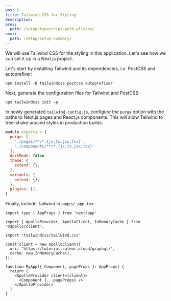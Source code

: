 ```yaml
---
pos: 5
title: Tailwind CSS for Styling 
description:
prev:
  path: /setup/typescript-path-aliases/
next:
  path: /setup/setup-summary/
---
```


We will use Tailwind CSS for the styling in this application. Let's see how we can set it up in a Next.js project.

Let's start by installing Tailwind and its dependencies, i.e. PostCSS and autoprefixer:

```
npm install -D tailwindcss postcss autoprefixer
```

Next, generate the configuration files for Tailwind and PostCSS:

```
npx tailwindcss init -p
```

In newly generated `tailwind.config.js`, configure the `purge` option with the paths to Next.js pages and React.js components. This will allow Tailwind to tree-shake unused styles in production builds:

```js
module.exports = {
  purge: [
    './pages/**/*.{js,ts,jsx,tsx}', 
    './components/**/*.{js,ts,jsx,tsx}'
  ],
  darkMode: false, 
  theme: {
    extend: {},
  },
  variants: {
    extend: {},
  },
  plugins: [],
}
```

Finally, include Tailwind in `pages/_app.tsx`:

```tsx{5}
import type { AppProps } from 'next/app'

import { ApolloProvider, ApolloClient, InMemoryCache } from '@apollo/client';

import 'tailwindcss/tailwind.css'

const client = new ApolloClient({
  uri: "https://tutorial.saleor.cloud/graphql/",
  cache: new InMemoryCache(),
});

function MyApp({ Component, pageProps }: AppProps) {
  return (
    <ApolloProvider client={client}>
      <Component {...pageProps} />
    </ApolloProvider>
  )
}
```